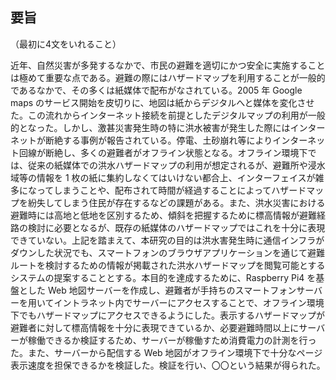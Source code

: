 ## 要旨
（最初に4文をいれること）


近年、自然災害が多発するなかで、市民の避難を適切にかつ安全に実施することは極めて重要な点である。避難の際にはハザードマップを利用することが一般的であるなかで、その多くは紙媒体で配布がなされている。2005 年 Google maps のサービス開始を皮切りに、地図は紙からデジタルへと媒体を変化させた。この流れからインターネット接続を前提としたデジタルマップの利用が一般的となった。しかし、激甚災害発生時の特に洪水被害が発生した際にはインターネットが断絶する事例が報告されている。停電、土砂崩れ等によりインターネット回線が断絶し、多くの避難者がオフライン状態となる。オフライン環境下では、従来の紙媒体での洪水ハザードマップの利用が想定されるが、避難所や浸水域等の情報を 1 枚の紙に集約しなくてはいけない都合上、インターフェイスが雑多になってしまうことや、配布されて時間が経過することによってハザードマップを紛失してしまう住民が存在するなどの課題がある。また、洪水災害における避難時には高地と低地を区別するため、傾斜を把握するために標高情報が避難経路の検討に必要となるが、既存の紙媒体のハザードマップではこれを十分に表現できていない。上記を踏まえて、本研究の目的は洪水害発生時に通信インフラがダウンした状況でも、スマートフォンのブラウザアプリケーションを通じて避難ルートを検討するための情報が掲載された洪水ハザードマップを閲覧可能とするシステムの提案することとする。本目的を達成するために、Raspberry Pi4 を基盤とした Web 地図サーバーを作成し、避難者が手持ちのスマートフォンサーバーを用いてイントラネット内でサーバーにアクセスすることで、オフライン環境下でもハザードマップにアクセスできるようにした。表示するハザードマップが避難者に対して標高情報を十分に表現できているか、必要避難時間以上にサーバーが稼働できるか検証するため、サーバーが稼働すため消費電力の計測を行った。また、サーバーから配信する Web 地図がオフライン環境下で十分なページ表示速度を担保できるかを検証した。検証を行い、〇〇という結果が得られた。
